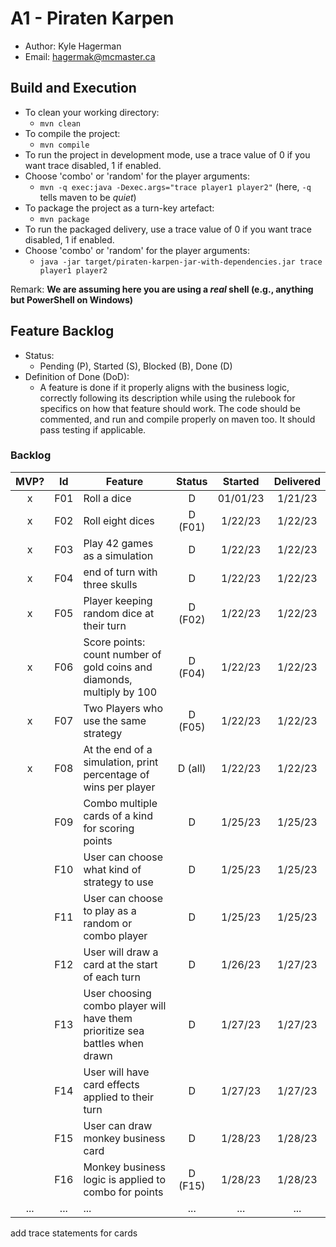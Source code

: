 # A1 - Piraten Karpen

  * Author: Kyle Hagerman
  * Email: hagermak@mcmaster.ca

## Build and Execution

  * To clean your working directory:
    * `mvn clean`
  * To compile the project:
    * `mvn compile`
  * To run the project in development mode, use a trace value of 0 if you want trace disabled, 1 if enabled.
  * Choose 'combo' or 'random' for the player arguments:
    * `mvn -q exec:java -Dexec.args="trace player1 player2"` (here, `-q` tells maven to be _quiet_)
  * To package the project as a turn-key artefact:
    * `mvn package`
  * To run the packaged delivery, use a trace value of 0 if you want trace disabled, 1 if enabled.
  * Choose 'combo' or 'random' for the player arguments:
    * `java -jar target/piraten-karpen-jar-with-dependencies.jar trace player1 player2` 


Remark: **We are assuming here you are using a _real_ shell (e.g., anything but PowerShell on Windows)**

## Feature Backlog

 * Status: 
   * Pending (P), Started (S), Blocked (B), Done (D)
 * Definition of Done (DoD):
   * A feature is done if it properly aligns with the business logic, correctly following its description while using the rulebook for specifics on how that feature should work. The code should be commented, and run and compile properly on maven too. It should pass testing if applicable. 

### Backlog 

| MVP? | Id  | Feature  | Status  |  Started  | Delivered |
| :-:  |:-:  |---       | :-:     | :-:       | :-:       |
| x   | F01 | Roll a dice |  D | 01/01/23 | 1/21/23 |
| x   | F02 | Roll eight dices  |  D (F01) | 1/22/23  | 1/22/23 |
| x   | F03 | Play 42 games as a simulation  | D | 1/22/23  | 1/22/23 |
| x   | F04 | end of turn with three skulls | D | 1/22/23 | 1/22/23 |
| x   | F05 | Player keeping random dice at their turn | D (F02) | 1/22/23 |  1/22/23 |
| x   | F06 | Score points: count number of gold coins and diamonds, multiply by 100 | D (F04) | 1/22/23 | 1/22/23 |
| x   | F07 | Two Players who use the same strategy | D (F05) | 1/22/23 | 1/22/23 |
| x   | F08 | At the end of a simulation, print percentage of wins per player | D (all) | 1/22/23 | 1/22/23 |
|     | F09 | Combo multiple cards of a kind for scoring points | D | 1/25/23 | 1/25/23 |
|     | F10 | User can choose what kind of strategy to use | D | 1/25/23 | 1/25/23 |
|     | F11 | User can choose to play as a random or combo player | D | 1/25/23 | 1/25/23 |
|     | F12 | User will draw a card at the start of each turn | D | 1/26/23 | 1/27/23 |
|     | F13 | User choosing combo player will have them prioritize sea battles when drawn | D | 1/27/23 | 1/27/23 |
|     | F14 | User will have card effects applied to their turn | D | 1/27/23 | 1/27/23 |
|     | F15 | User can draw monkey business card | D | 1/28/23 | 1/28/23 |
|     | F16 | Monkey business logic is applied to combo for points | D (F15) | 1/28/23 | 1/28/23 |
| ... | ... | ... | ... | ... | ... |

add trace statements for cards
